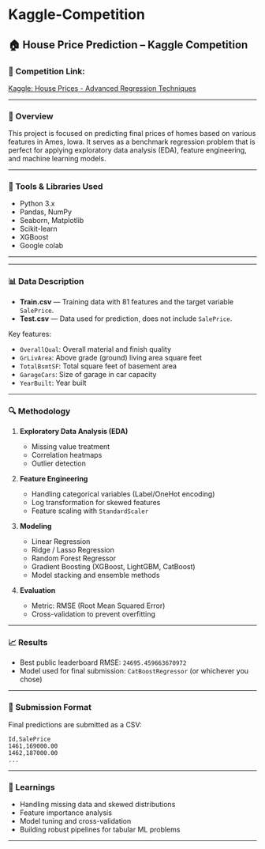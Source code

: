 # Kaggle-Competition
## 🏠 House Price Prediction – Kaggle Competition

### 📍 Competition Link:

[Kaggle: House Prices - Advanced Regression Techniques](https://www.kaggle.com/competitions/house-prices-advanced-regression-techniques)

---

### 📌 Overview

This project is focused on predicting final prices of homes based on various features in Ames, Iowa. It serves as a benchmark regression problem that is perfect for applying exploratory data analysis (EDA), feature engineering, and machine learning models.

---

### 🔧 Tools & Libraries Used

* Python 3.x
* Pandas, NumPy
* Seaborn, Matplotlib
* Scikit-learn
* XGBoost 
* Google colab
---


---

### 📊 Data Description

* **Train.csv** — Training data with 81 features and the target variable `SalePrice`.
* **Test.csv** — Data used for prediction, does not include `SalePrice`.

Key features:

* `OverallQual`: Overall material and finish quality
* `GrLivArea`: Above grade (ground) living area square feet
* `TotalBsmtSF`: Total square feet of basement area
* `GarageCars`: Size of garage in car capacity
* `YearBuilt`: Year built

---

### 🔍 Methodology

1. **Exploratory Data Analysis (EDA)**

   * Missing value treatment
   * Correlation heatmaps
   * Outlier detection

2. **Feature Engineering**

   * Handling categorical variables (Label/OneHot encoding)
   * Log transformation for skewed features
   * Feature scaling with `StandardScaler`

3. **Modeling**

   * Linear Regression
   * Ridge / Lasso Regression
   * Random Forest Regressor
   * Gradient Boosting (XGBoost, LightGBM, CatBoost)
   * Model stacking and ensemble methods

4. **Evaluation**

   * Metric: RMSE (Root Mean Squared Error)
   * Cross-validation to prevent overfitting

---

### 📈 Results

* Best public leaderboard RMSE: `24695.459663670972`
* Model used for final submission: `CatBoostRegressor` (or whichever you chose)

---

### 💾 Submission Format

Final predictions are submitted as a CSV:

```csv
Id,SalePrice
1461,169000.00
1462,187000.00
...
```

---

### 🧠 Learnings

* Handling missing data and skewed distributions
* Feature importance analysis
* Model tuning and cross-validation
* Building robust pipelines for tabular ML problems

---

